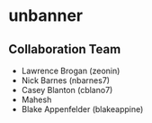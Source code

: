 # unbanner

## Collaboration Team

* Lawrence Brogan (zeonin)
* Nick Barnes (nbarnes7)
* Casey Blanton (cblano7)
* Mahesh
* Blake Appenfelder (blakeappine)
